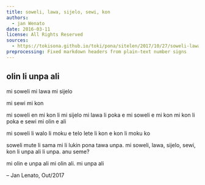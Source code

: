 ```yaml
---
title: soweli, lawa, sijelo, sewi, kon
authors:
  - jan Wenato
date: 2016-03-11
license: All Rights Reserved
sources:
  - https://tokisona.github.io/toki/pona/sitelen/2017/10/27/soweli-lawa-sijelo.html
preprocessing: Fixed markdown headers from plain-text number signs
---
```


## olin li unpa ali

mi soweli mi lawa mi sijelo

mi sewi mi kon

mi soweli en mi kon li mi sijelo mi lawa li poka e mi soweli e mi kon mi kon li poka e sewi mi olin e ali

mi soweli li walo li moku e telo lete li kon e kon li moku ko

soweli mute li sama mi li lukin pona tawa unpa. mi soweli, lawa, sijelo, sewi, kon li unpa ali li unpa. anu seme?

mi olin e unpa ali mi olin ali. mi unpa ali

– Jan Lenato, Out/2017
